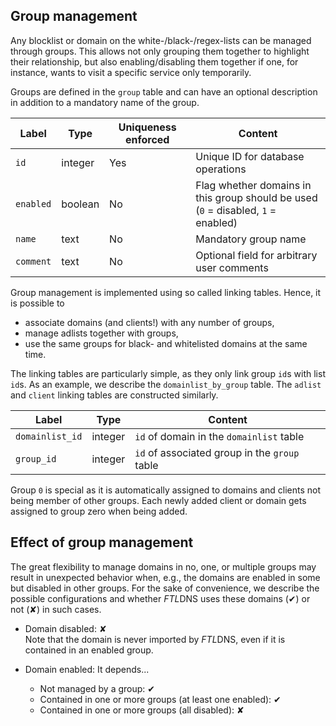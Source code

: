 ## Group management

Any blocklist or domain on the white-/black-/regex-lists can be managed through groups. This allows not only grouping them together to highlight their relationship, but also enabling/disabling them together if one, for instance, wants to visit a specific service only temporarily.

Groups are defined in the `group` table and can have an optional description in addition to a mandatory name of the group.

Label | Type | Uniqueness enforced | Content
----- | ---- | ------------------- | --------
`id` | integer | Yes | Unique ID for database operations
`enabled` | boolean | No | Flag whether domains in this group should be used<br>(`0` = disabled, `1` = enabled)
`name` | text | No | Mandatory group name
`comment` | text | No | Optional field for arbitrary user comments

Group management is implemented using so called linking tables. Hence, it is possible to

- associate domains (and clients!) with any number of groups,
- manage adlists together with groups,
- use the same groups for black- and whitelisted domains at the same time.

The linking tables are particularly simple, as they only link group `id`s with list `id`s. As an example, we describe the `domainlist_by_group` table. The `adlist` and `client` linking tables are constructed similarly.

Label | Type | Content
----- | ---- | -------
`domainlist_id` | integer | `id` of domain in the `domainlist` table
`group_id` | integer | `id` of associated group in the `group` table

Group `0` is special as it is automatically assigned to domains and clients not being member of other groups. Each newly added client or domain gets assigned to group zero when being added.

## Effect of group management

The great flexibility to manage domains in no, one, or multiple groups may result in unexpected behavior when, e.g., the domains are enabled in some but disabled in other groups. For the sake of convenience, we describe the possible configurations and whether *FTL*DNS uses these domains (&#10004;) or not (&#10008;) in such cases.

- Domain disabled: &#10008;<br>Note that the domain is never imported by *FTL*DNS, even if it is contained in an enabled group.

- Domain enabled: It depends...
    - Not managed by a group: &#10004;
    - Contained in one or more groups (at least one enabled): &#10004;
    - Contained in one or more groups (all disabled): &#10008;
